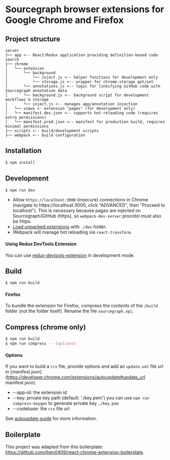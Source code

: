 # Sourcegraph browser extensions for Google Chrome and Firefox

## Project structure

```
server
├── app <-- React/Redux application providing definition-based code search
├── chrome
│   └── extension
│       └── background
│       	└── inject.js <-- helper functions for development only
│       	└── storage.js <-- wrapper for chrome.storage get/set
│       └── annotations.js <-- logic for linkifying GitHub code with Sourcegraph annotation data
│       └── background.js <-- background script for development workflows & storage
│       └── inject.js <-- manages app/annotation injection
│   └── views <- extension "pages" (for development only)
│   └── manifest.dev.json <-- supports hot-reloading code (requires extra permissions)
│   └── manifest.prod.json <-- manifest for production build, requires minimal permissions
├── scripts <-- build/development scripts
├── webpack <-- build configuration
```

## Installation

```bash
$ npm install
```

## Development

```bash
$ npm run dev
```
* Allow `https://localhost:3000` (insecure) connections in Chrome (navigate to https://localhost:3000, click "ADVANCED", then "Proceed to localhost"). This is necessary because pages are injected on Sourcegraph/GitHub (https), so `webpack-dev-server` procotol must also be https.
* [Load unpacked extensions](https://developer.chrome.com/extensions/getstarted#unpacked) with `./dev` folder.
* Webpack will manage hot reloading via `react-transform`.

#### Using Redux DevTools Extension

You can use [redux-devtools-extension](https://github.com/zalmoxisus/redux-devtools-extension) in development mode.

## Build

```bash
$ npm run build
```

#### Firefox

To bundle the extension for Firefox, compress the *contents* of the `/build` folder (not the folder itself). Rename the file `sourcegraph.xpi`.

## Compress (chrome only)

```bash
$ npm run build
$ npm run compress -- [options]
```

#### Options

If you want to build a `crx` file, provide options and add an `update.xml` file url in [manifest.json](https://developer.chrome.com/extensions/autoupdate#update_url manifest.json).

* --app-id: the extension id
* --key: private key path (default: './key.pem')
  you can use `npm run compress-keygen` to generate private key `./key.pem`
* --codebase: the `crx` file url

See [autoupdate guide](https://developer.chrome.com/extensions/autoupdate) for more information.

## Boilerplate

This project was adapted from this boilerplate: https://github.com/jhen0409/react-chrome-extension-boilerplate.
